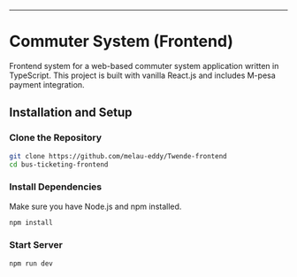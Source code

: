 ***************
# Commuter System (Frontend)

Frontend system for a web-based commuter system application written in TypeScript. This project is built with vanilla React.js and includes M-pesa payment integration.

## Installation and Setup

### Clone the Repository
```bash
git clone https://github.com/melau-eddy/Twende-frontend
cd bus-ticketing-frontend
```


### Install Dependencies
Make sure you have Node.js and npm installed.

```bash
npm install
```
### Start Server

```bash
npm run dev
```

